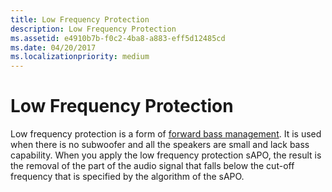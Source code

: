 ```yaml
---
title: Low Frequency Protection
description: Low Frequency Protection
ms.assetid: e4910b7b-f0c2-4ba8-a883-eff5d12485cd
ms.date: 04/20/2017
ms.localizationpriority: medium
---
```


# Low Frequency Protection


Low frequency protection is a form of [forward bass management](bass-management.md). It is used when there is no subwoofer and all the speakers are small and lack bass capability. When you apply the low frequency protection sAPO, the result is the removal of the part of the audio signal that falls below the cut-off frequency that is specified by the algorithm of the sAPO.

 

 




